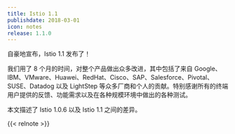 ```yaml
---
title: Istio 1.1
publishdate: 2018-03-01
icon: notes
release: 1.1.0
---
```


自豪地宣布，Istio 1.1 发布了！

我们用了 8 个月的时间，对整个产品做出众多改进，其中包括了来自 Google、IBM、VMware、Huawei、RedHat、Cisco、SAP、Salesforce、Pivotal、SUSE、Datadog 以及 LightStep 等众多厂商和个人的贡献。特别感谢所有的终端用户提供的反馈、功能需求以及在各种规模环境中做出的各种测试。

本文描述了 Istio 1.0.6 以及 Istio 1.1 之间的差异。

{{< relnote >}}
